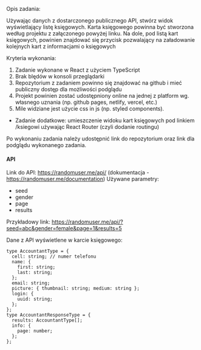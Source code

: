 Opis zadania:

Używając danych z dostarczonego publicznego API, stwórz widok wyświetlający listę księgowych.
Karta księgowego powinna być stworzona według projektu z załączonego powyżej linku.
Na dole, pod listą kart księgowych, powinien znajdować się przycisk pozwalający na załadowanie kolejnych kart z informacjami o księgowych

Kryteria wykonania:

1. Zadanie wykonane w React z użyciem TypeScript
2. Brak blędów w konsoli przeglądarki
3. Repozytorium z zadaniem powinno się znajdować na github i mieć publiczny dostęp dla możliwości podglądu
4. Projekt powinien zostać udostępniony online na jednej z platform wg. własnego uznania (np. github pages, netlify, vercel, etc.)
5. Mile widziane jest użycie css in js (np. styled components).

- Zadanie dodatkowe: umieszczenie widoku kart księgowych pod linkiem /ksiegowi używając React Router (czyli dodanie routingu)

Po wykonaniu zadania należy udostępnić link do repozytorium oraz link dla podglądu wykonanego zadania.

#### API

Link do API: https://randomuser.me/api/ (dokumentacja - https://randomuser.me/documentation)
Używane parametry:

- seed
- gender
- page
- results

Przykładowy link: https://randomuser.me/api/?seed=abc&gender=female&page=1&results=5

Dane z API wyświetlene w karcie księgowego:

```
type AccountantType = {
  cell: string; // numer telefonu
  name: {
    first: string;
    last: string;
  };
  email: string;
  picture: { thumbnail: string; medium: string };
  login: {
    uuid: string;
  };
};
type AccountantResponseType = {
  results: AccountantType[];
  info: {
    page: number;
  };
};

```
